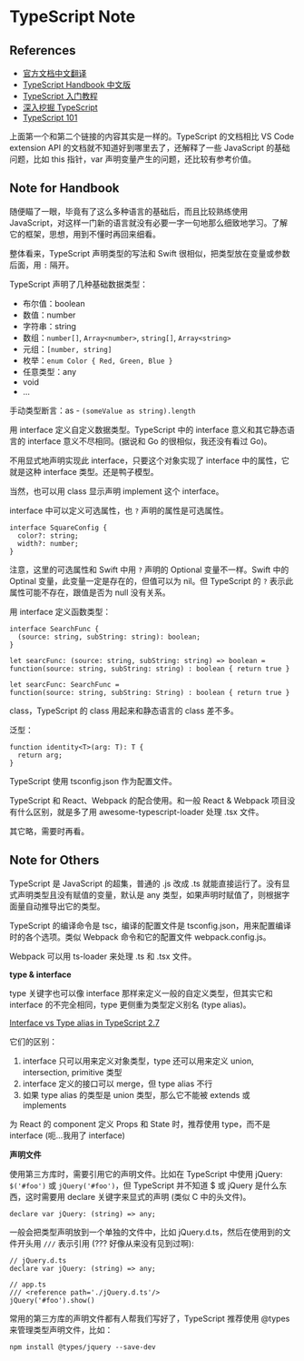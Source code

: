 # TypeScript Note

## References

- [官方文档中文翻译](https://www.tslang.cn/docs/home.html)
- [TypeScript Handbook 中文版](https://zhongsp.gitbooks.io/typescript-handbook/content/)
- [TypeScript 入门教程](https://github.com/xcatliu/typescript-tutorial)
- [深入挖掘 TypeScript](https://rexdainiel.gitbooks.io/typescript/)
- [TypeScript 101](https://scrimba.com/playlist/pKwrCg)

上面第一个和第二个链接的内容其实是一样的。TypeScript 的文档相比 VS Code extension API 的文档就不知道好到哪里去了，还解释了一些 JavaScript 的基础问题，比如 this 指针，var 声明变量产生的问题，还比较有参考价值。

## Note for Handbook

随便瞄了一眼，毕竟有了这么多种语言的基础后，而且比较熟练使用 JavaScript，对这样一门新的语言就没有必要一字一句地那么细致地学习。了解它的框架，思想，用到不懂时再回来细看。

整体看来，TypeScript 声明类型的写法和 Swift 很相似，把类型放在变量或参数后面，用 `:` 隔开。

TypeScript 声明了几种基础数据类型：

- 布尔值：boolean
- 数值：number
- 字符串：string
- 数组：`number[]`, `Array<number>`, `string[]`, `Array<string>`
- 元组：`[number, string]`
- 枚举：`enum Color { Red, Green, Blue }`
- 任意类型：any
- void
- ...

手动类型断言：as - `(someValue as string).length`

用 interface 定义自定义数据类型。TypeScript 中的 interface 意义和其它静态语言的 interface 意义不尽相同。(据说和 Go 的很相似，我还没有看过 Go)。

不用显式地声明实现此 interface，只要这个对象实现了 interface 中的属性，它就是这种 interface 类型。还是鸭子模型。

当然，也可以用 class 显示声明 implement 这个 interface。

interface 中可以定义可选属性，也 `?` 声明的属性是可选属性。

    interface SquareConfig {
      color?: string;
      width?: number;
    }

注意，这里的可选属性和 Swift 中用 `?` 声明的 Optional 变量不一样。Swift 中的 Optinal 变量，此变量一定是存在的，但值可以为 nil。但 TypeScript 的 `?` 表示此属性可能不存在，跟值是否为 null 没有关系。

用 interface 定义函数类型：

    interface SearchFunc {
      (source: string, subString: string): boolean;
    }

    let searcFunc: (source: string, subString: string) => boolean =
    function(source: string, subString: string) : boolean { return true }

    let searcFunc: SearchFunc =
    function(source: string, subString: String) : boolean { return true }

class，TypeScript 的 class 用起来和静态语言的 class 差不多。

泛型：

    function identity<T>(arg: T): T {
      return arg;
    }

TypeScript 使用 tsconfig.json 作为配置文件。

TypeScript 和 React、Webpack 的配合使用。和一般 React & Webpack 项目没有什么区别，就是多了用 awesome-typescript-loader 处理 .tsx 文件。

其它略，需要时再看。

## Note for Others

TypeScript 是 JavaScript 的超集，普通的 .js 改成 .ts 就能直接运行了。没有显式声明类型且没有赋值的变量，默认是 any 类型，如果声明时赋值了，则根据字面量自动推导出它的类型。

TypeScript 的编译命令是 tsc，编译的配置文件是 tsconfig.json，用来配置编译时的各个选项。类似 Webpack 命令和它的配置文件 webpack.config.js。

Webpack 可以用 ts-loader 来处理 .ts 和 .tsx 文件。

**type & interface**

type 关键字也可以像 interface 那样来定义一般的自定义类型，但其实它和 interface 的不完全相同，type 更侧重为类型定义别名 (type alias)。

[Interface vs Type alias in TypeScript 2.7](https://medium.com/@martin_hotell/interface-vs-type-alias-in-typescript-2-7-2a8f1777af4c)

它们的区别：

1. interface 只可以用来定义对象类型，type 还可以用来定义 union, intersection, primitive 类型
1. interface 定义的接口可以 merge，但 type alias 不行
1. 如果 type alias 的类型是 union 类型，那么它不能被 extends 或 implements

为 React 的 component 定义 Props 和 State 时，推荐使用 type，而不是 interface (呃...我用了 interface)

**声明文件**

使用第三方库时，需要引用它的声明文件。比如在 TypeScript 中使用 jQuery: `$('#foo')` 或 `jQuery('#foo')`，但 TypeScript 并不知道 $ 或 jQuery 是什么东西，这时需要用 declare 关键字来显式的声明 (类似 C 中的头文件)。

    declare var jQuery: (string) => any;

一般会把类型声明放到一个单独的文件中，比如 jQuery.d.ts，然后在使用到的文件开头用 `///` 表示引用 (??? 好像从来没有见到过啊):

    // jQuery.d.ts
    declare var jQuery: (string) => any;

    // app.ts
    /// <reference path='./jQuery.d.ts'/>
    jQuery('#foo').show()

常用的第三方库的声明文件都有人帮我们写好了，TypeScript 推荐使用 @types 来管理类型声明文件，比如：

    npm install @types/jquery --save-dev
